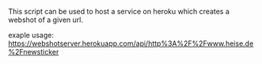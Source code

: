 This script can be used to host a service on heroku which creates a webshot of a given url.

exaple usage:
   https://webshotserver.herokuapp.com/api/http%3A%2F%2Fwww.heise.de%2Fnewsticker
